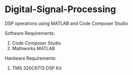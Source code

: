 # Digital-Signal-Processing
DSP operations using MATLAB and Code Composer Studio

Software Requirements:
  1) Code Composer Studio
  2) Mathworks MATLAB

Hardware Requirements:
  1) TMS 320C6713 DSP Kit
